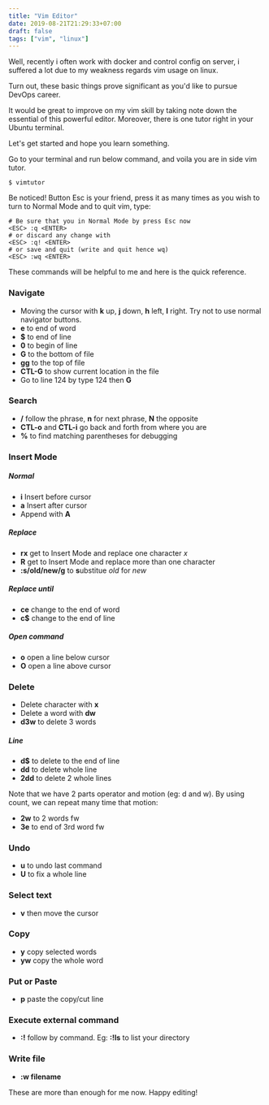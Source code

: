 ```yaml
---
title: "Vim Editor"
date: 2019-08-21T21:29:33+07:00
draft: false
tags: ["vim", "linux"]
---
```


Well, recently i often work with docker and control config on server, i suffered a lot due to my weakness regards vim usage on linux.

Turn out, these basic things prove significant as you'd like to pursue DevOps career.

It would be great to improve on my vim skill by taking note down the essential of this powerful editor. Moreover, there is one tutor right in your Ubuntu terminal.

Let's get started and hope you learn something. 

Go to your terminal and run below command, and voila you are in side vim tutor.

```shell
$ vimtutor
```

Be noticed! Button Esc is your friend, press it as many times as you wish to turn to Normal Mode and to quit vim, type:

```shell
# Be sure that you in Normal Mode by press Esc now
<ESC> :q <ENTER>
# or discard any change with
<ESC> :q! <ENTER>
# or save and quit (write and quit hence wq)
<ESC> :wq <ENTER>
```

These commands will be helpful to me and here is the quick reference.

### Navigate
* Moving the cursor with **k** up, **j** down, **h** left, **l** right. Try not to use normal navigator buttons.
* **e** to end of word
* **$** to end of line
* **0** to begin of line
* **G** to the bottom of file
* **gg** to the top of file
* **CTL-G** to show current location in the file
* Go to line 124 by type 124 then **G**

### Search
* **/** follow the phrase, **n** for next phrase, **N** the opposite
* **CTL-o** and **CTL-i** go back and forth from where you are
* **%** to find matching parentheses for debugging

### Insert Mode
##### Normal
* **i** Insert before cursor 
* **a** Insert after cursor
* Append with **A**

##### Replace
* **rx** get to Insert Mode and replace one character *x*
* **R** get to Insert Mode and replace more than one character
* **:s/old/new/g** to **s**ubstitue *old* for *new*

##### Replace until
* **ce** change to the end of word
* **c$** change to the end of line

##### Open command
* **o** open a line below cursor
* **O** open a line above cursor

### Delete
* Delete character with **x**
* Delete a word with **dw**
* **d3w** to delete 3 words

##### Line
* **d$** to delete to the end of line 
* **dd** to delete whole line
* **2dd** to delete 2 whole lines

Note that we have 2 parts operator and motion (eg: d and w). By using count, we can repeat many time that motion:

* **2w** to 2 words fw
* **3e** to end of 3rd word fw

### Undo
* **u** to undo last command
* **U** to fix a whole line

### Select text
* **v** then move the cursor

### Copy
* **y** copy selected words
* **yw** copy the whole word

### Put or Paste
* **p** paste the copy/cut line

### Execute external command
* **:!** follow by command. Eg: **:!ls** to list your directory

### Write file
* **:w filename**

These are more than enough for me now. Happy editing!
